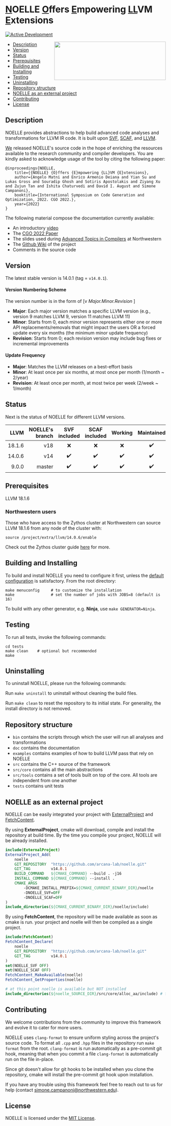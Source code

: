 # <u>N</u>OELLE <u>O</u>ffers <u>E</u>mpowering <u>LL</u>VM <u>E</u>xtensions

[![Active Development](https://img.shields.io/badge/Maintenance%20Level-Actively%20Developed-brightgreen.svg)](https://gist.github.com/cheerfulstoic/d107229326a01ff0f333a1d3476e068d)

<p><img src="doc/figs/arcana_logo.jpg" align="right" width="350" height="120"/></p>

- [Description](#description)
- [Version](#version)
- [Status](#status)
- [Prerequisites](#prerequisites)
- [Building and Installing](#building-and-installing)
- [Testing](#testing)
- [Uninstalling](#uninstalling)
- [Repository structure](#repository-structure)
- [NOELLE as an external project](#NOELLE-as-an-external-project)
- [Contributing](#contributing)
- [License](#license)

## Description
NOELLE provides abstractions to help build advanced code analyses and transformations for LLVM IR code.
It is built upon [SVF](https://svf-tools.github.io/SVF/), [SCAF](https://github.com/PrincetonUniversity/SCAF.git), and [LLVM](http://llvm.org).

[We](https://users.cs.northwestern.edu/~simonec/Team.html) released NOELLE's source code in the hope of enriching the resources available to the research community and compiler developers.
You are kindly asked to acknowledge usage of the tool by citing the following paper:
```
@inproceedings{NOELLE,
    title={{NOELLE} {O}ffers {E}mpowering {LL}VM {E}xtensions},
    author={Angelo Matni and Enrico Armenio Deiana and Yian Su and Lukas Gross and Souradip Ghosh and Sotiris Apostolakis and Ziyang Xu and Zujun Tan and Ishita Chaturvedi and David I. August and Simone Campanoni},
    booktitle={International Symposium on Code Generation and Optimization, 2022. CGO 2022.},
    year={2022}
}
```

The following material compose the documentation currently available:
- An introductory [video](https://www.youtube.com/watch?v=whORNUUWIjI)
- The [CGO 2022 Paper](http://www.cs.northwestern.edu/~simonec/files/Research/papers/HELIX_CGO_2022.pdf)
- The slides used during [Advanced Topics in Compilers](http://www.cs.northwestern.edu/~simonec/ATC.html) at Northwestern
- The [Github Wiki](https://github.com/arcana-lab/noelle/wiki) of the project
- Comments in the source code


## Version
The latest stable version is 14.0.1 (tag = `v14.0.1`).

#### Version Numbering Scheme
The version number is in the form of \[v _Major.Minor.Revision_ \]
- **Major**: Each major version matches a specific LLVM version (e.g., version 9 matches LLVM 9, version 11 matches LLVM 11)
- **Minor**: Starts from 0, each minor version represents either one or more API replacements/removals that might impact the users OR a forced update every six months (the minimum minor update frequency)
- **Revision**: Starts from 0; each revision version may include bug fixes or incremental improvements

#### Update Frequency
- **Major**: Matches the LLVM releases on a best-effort basis
- **Minor**: At least once per six months, at most once per month (1/month ~ 2/year)
- **Revision**: At least once per month, at most twice per week (2/week ~ 1/month)

## Status
Next is the status of NOELLE for different LLVM versions.

| LLVM    | NOELLE's branch |  SVF included      | SCAF included      | Working            | Maintained         | 
| ------: | --------------: | :----------------: | :----------------: | :----------------: | :----------------: |
|  18.1.6 | v18             | :x:                | :x:                | :x:                | :heavy_check_mark: |
|  14.0.6 | v14             | :heavy_check_mark: | :heavy_check_mark: | :heavy_check_mark: | :heavy_check_mark: |
|   9.0.0 | master          | :heavy_check_mark: | :heavy_check_mark: | :heavy_check_mark: | :heavy_check_mark: |


## Prerequisites
LLVM 18.1.6

### Northwestern users
Those who have access to the Zythos cluster at Northwestern can source LLVM 18.1.6 from any node of the cluster with:
```
source /project/extra/llvm/14.0.6/enable
```
Check out the Zythos cluster guide [here](http://www.cs.northwestern.edu/~simonec/files/Research/manuals/Zythos_guide.pdf) for more.


## Building and Installing

To build and install NOELLE you need to configure it first, unless the [default configuration](config.default.cmake) is satisfactory.
From the root directory:
```
make menuconfig     # to customize the installation
make                # set the number of jobs with JOBS=8 (default is 16)
```

To build with any other generator, e.g. **Ninja**, use `make GENERATOR=Ninja`.


## Testing
To run all tests, invoke the following commands:
```
cd tests
make clean    # optional but recommended
make
```

## Uninstalling

To uninstall NOELLE, please run the following commands:

Run `make uninstall` to uninstall without cleaning the build files.

Run `make clean` to reset the repository to its initial state.
For generality, the install directory is not removed.


## Repository structure

- `bin` contains the scripts through which the user will run all analyses and transformations
- `doc` contains the documentation
- `examples` contains examples of how to build LLVM pass that rely on NOELLE
- `src` contains the C++ source of the framework
- `src/core` contains all the main abstractions
- `src/tools` contains a set of tools built on top of the core. All tools are independent from one another
- `tests` contains unit tests

## NOELLE as an external project

NOELLE can be easily integrated your project with
[ExternalProject](https://cmake.org/cmake/help/latest/module/ExternalProject.html)
and [FetchContent](https://cmake.org/cmake/help/latest/module/FetchContent.html).

By using **ExternalProject**, cmake will download, compile and install the repository at build time.
By the time you compile your project, NOELLE will be already installed.

```cmake
include(ExternalProject)
ExternalProject_Add(
    noelle
    GIT_REPOSITORY  "https://github.com/arcana-lab/noelle.git"
    GIT_TAG         v14.0.1
    BUILD_COMMAND   ${CMAKE_COMMAND} --build . -j16
    INSTALL_COMMAND ${CMAKE_COMMAND} --install .
    CMAKE_ARGS
        -DCMAKE_INSTALL_PREFIX=${CMAKE_CURRENT_BINARY_DIR}/noelle
        -DNOELLE_SVF=OFF
        -DNOELLE_SCAF=OFF
)
include_directories(${CMAKE_CURRENT_BINARY_DIR}/noelle/include)
```

By using **FetchContent**, the repository will be made available as soon as cmake is run.
your project and noelle will then be compiled as a single project.

```cmake
include(FetchContent)
FetchContent_Declare(
    noelle
    GIT_REPOSITORY  "https://github.com/arcana-lab/noelle.git"
    GIT_TAG         v14.0.1
)
set(NOELLE_SVF OFF)
set(NOELLE_SCAF OFF)
FetchContent_MakeAvailable(noelle)
FetchContent_GetProperties(noelle)

# at this point noelle is available but NOT installed
include_directories(${noelle_SOURCE_DIR}/src/core/alloc_aa/include) # for example
```

## Contributing
We welcome contributions from the community to improve this framework and evolve it to cater for more users.

NOELLE uses `clang-format` to ensure uniform styling across the project's source code.
To format all `.cpp` and `.hpp` files in the repository run `make format` from the root.
`clang-format` is run automatically as a pre-commit git hook, meaning that when you commit a file `clang-format` is automatically run on the file in-place.

Since git doesn't allow for git hooks to be installed when you clone the repository,
cmake will install the pre-commit git hook upon installation.

If you have any trouble using this framework feel free to reach out to us for help (contact simone.campanoni@northwestern.edu).

## License
NOELLE is licensed under the [MIT License](./LICENSE.md).
